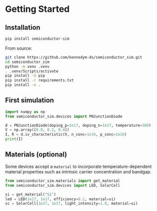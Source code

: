 # Getting Started

## Installation

```bash
pip install semiconductor-sim
```

From source:

```bash
git clone https://github.com/kennedym-ds/semiconductor_sim.git
cd semiconductor_sim
python -m venv .venv
. .venv/Scripts/activate
pip install -U pip
pip install -r requirements.txt
pip install -e .
```

## First simulation

```python
import numpy as np
from semiconductor_sim.devices import PNJunctionDiode

d = PNJunctionDiode(doping_p=1e17, doping_n=1e17, temperature=300)
V = np.array([0.0, 0.2, 0.4])
I, R = d.iv_characteristic(V, n_conc=1e16, p_conc=1e16)
print(I)
```

## Materials (optional)

Some devices accept a `material` to incorporate temperature-dependent material
properties such as intrinsic carrier concentration and bandgap.

```python
from semiconductor_sim.materials import get_material
from semiconductor_sim.devices import LED, SolarCell

si = get_material("Si")
led = LED(1e17, 1e17, efficiency=0.2, material=si)
sc = SolarCell(1e17, 1e17, light_intensity=1.0, material=si)
```

